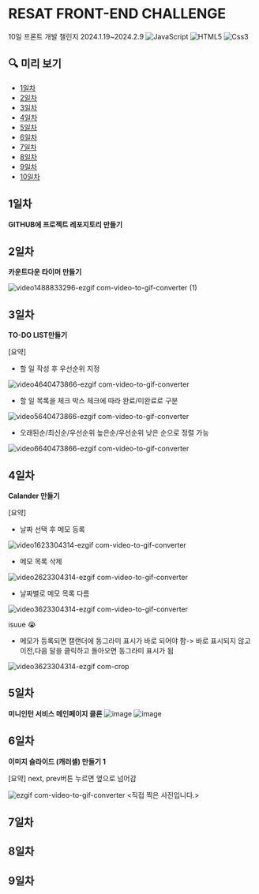 # RESAT FRONT-END CHALLENGE

10일 프론트 개발 챌린지 2024.1.19~2024.2.9
 ![JavaScript](https://img.shields.io/badge/Javascript-F7DF1E?style=flat-square&logo=Javascript&logoColor=black)
 ![HTML5](https://img.shields.io/badge/HTML5-E34F26?style=flat-square&logo=HTML5&logoColor=white)
 ![Css3](https://img.shields.io/badge/CSS3-1572B6?style=flat-square&logo=CSS3&logoColor=white)

## 🔍 미리 보기
- [1일차](#1일차)
- [2일차](#2일차)
- [3일차](#3일차)
- [4일차](#4일차)
- [5일차](#5일차)
- [6일차](#6일차)
- [7일차](#7일차)
- [8일차](#8일차)
- [9일차](#9일차)
- [10일차](#10일차)

## 1일차
**GITHUB에 프로젝트 레포지토리 만들기**

## 2일차
**카운트다운 타이머 만들기**

![video1488833296-ezgif com-video-to-gif-converter (1)](https://github.com/SeungHuiHan/RESAT_Front/assets/98226400/1033d0d7-da9d-4b19-a0a2-184536c02e65)

## 3일차
**TO-DO LIST만들기**

[요약]
- 할 일 작성 후 우선순위 지정
  
 ![video4640473866-ezgif com-video-to-gif-converter](https://github.com/SeungHuiHan/RESAT_Front/assets/98226400/4c34b185-8ead-4088-91db-53b5917c6a32)

- 할 일 목록을 체크 박스 체크에 따라 완료/미완료로 구분
  
 ![video5640473866-ezgif com-video-to-gif-converter](https://github.com/SeungHuiHan/RESAT_Front/assets/98226400/4a731605-e533-424c-835f-137fe42a204e)

- 오래된순/최신순/우선순위 높은순/우선순위 낮은 순으로 정렬 가능
  
 ![video6640473866-ezgif com-video-to-gif-converter](https://github.com/SeungHuiHan/RESAT_Front/assets/98226400/44889135-75ba-4c2e-b4f6-f6b79e46d23e)


## 4일차
**Calander 만들기**

[요약]
- 날짜 선택 후 메모 등록

![video1623304314-ezgif com-video-to-gif-converter](https://github.com/SeungHuiHan/RESAT_Front/assets/98226400/b7e1b413-65f4-488c-80b1-88d920b1627d)

- 메모 목록 삭제

![video2623304314-ezgif com-video-to-gif-converter](https://github.com/SeungHuiHan/RESAT_Front/assets/98226400/adce124a-d688-45e6-bf01-582d59f6f79e)

-  날짜별로 메모 목록 다름

![video3623304314-ezgif com-video-to-gif-converter](https://github.com/SeungHuiHan/RESAT_Front/assets/98226400/413f9e9a-0b97-4a95-8210-a42adc21a347)

isuue :sob:

- 메모가 등록되면 캘랜더에 동그라미 표시가 바로 되어야 함-> 바로 표시되지 않고 이전,다음 달을 클릭하고 돌아오면 동그라미 표시가 됨

![video3623304314-ezgif com-crop](https://github.com/SeungHuiHan/RESAT_Front/assets/98226400/f2553bb1-60ee-4357-bf45-383f9ae86eef)

## 5일차

**미니인턴 서비스 메인페이지 클론**
![image](https://github.com/SeungHuiHan/RESAT_Front/assets/98226400/11ba4c00-ec88-42b8-9d17-0c08aad29bae)
![image](https://github.com/SeungHuiHan/RESAT_Front/assets/98226400/8681da85-b369-464d-9f02-a0e32dc8b968)



## 6일차
**이미지 슬라이드 (캐러셀) 만들기 1**

[요약] next, prev버튼 누르면 옆으로 넘어감

![ezgif com-video-to-gif-converter](https://github.com/SeungHuiHan/RESAT_Front/assets/98226400/8cc65bb0-16e6-4e99-a9bd-7f553ac1da3e)
<직접 찍은 사진입니다.>


## 7일차

## 8일차

## 9일차
